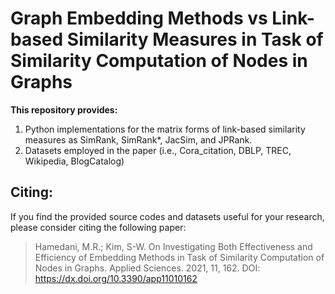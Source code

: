 # Graph Embedding Methods vs Link-based Similarity Measures in Task of Similarity Computation of Nodes in Graphs
**This repository provides:**
1. Python implementations for the matrix forms of link-based similarity measures as SimRank, SimRank*, JacSim, and JPRank. 
2. Datasets employed in the paper (i.e., Cora_citation, DBLP, TREC, Wikipedia, BlogCatalog)

## Citing:
If you find the provided source codes and datasets useful for your research, please consider citing the following paper:
> Hamedani, M.R.; Kim, S-W. On Investigating Both Effectiveness and Efficiency of Embedding Methods in Task of Similarity Computation of Nodes in Graphs. Applied Sciences. 2021, 11, 162. DOI: https://dx.doi.org/10.3390/app11010162
